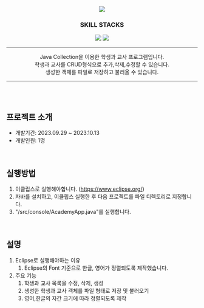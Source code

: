 <p align='center'>
  <img src= "https://capsule-render.vercel.app/api?type=soft&color=auto&text=Java%20Collection%20Project&fontSize=50&animation=twinkling"/>
</p>
<h3 align='center'>
  SKILL STACKS
</h3>
<p align='center'>
  <img src="https://img.shields.io/badge/eclipse-2C4AA8?style=for-the-badge&logo=eclipseide&logoColor=white">
  <img src="https://img.shields.io/badge/java-%23ED8B00.svg?style=for-the-badge&logo=openjdk&logoColor=white">
</p>

*****

<p align='center'>
Java Collection을 이용한 학생과 교사 프로그램입니다.</br>
학생과 교사를 CRUD형식으로 추가,삭제,수정할 수 있습니다.</br>
생성한 객체를 파일로 저장하고 불러올 수 있습니다.
</p>

*****

<br/><br/>

##  프로젝트 소개
+ 개발기간: 2023.09.29 ~ 2023.10.13
+ 개발인원: 1명

<br/>

## 실행방법
1. 이클립스로 실행해야합니다. (https://www.eclipse.org/)
2. 자바를 설치하고, 이클립스 실행한 후 다음 프로젝트를 파일 디렉토리로 지정합니다.
3. "/src/console/AcademyApp.java"를 실행합니다.

<br/>

## 설명
1. Eclipse로 실행해야하는 이유
    1. Eclipse의 Font 기준으로 한글, 영어가 정렬되도록 제작했습니다.
2. 주요 기능
    1. 학생과 교사 목록을 수정, 삭제, 생성
    2. 생성한 학생과 교사 객체를 파일 형태로 저장 및 불러오기
    3. 영어,한글의 자간 크기에 따라 정렬되도록 제작

